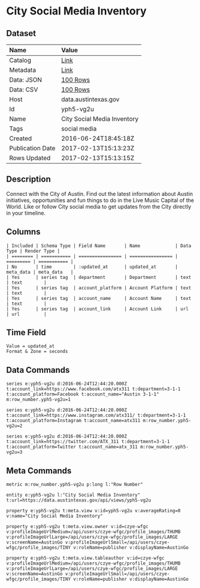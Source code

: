 # City Social Media Inventory

## Dataset

| Name | Value |
| :--- | :---- |
| Catalog | [Link](https://catalog.data.gov/dataset/city-social-media-inventory) |
| Metadata | [Link](https://data.austintexas.gov/api/views/yph5-vg2u) |
| Data: JSON | [100 Rows](https://data.austintexas.gov/api/views/yph5-vg2u/rows.json?max_rows=100) |
| Data: CSV | [100 Rows](https://data.austintexas.gov/api/views/yph5-vg2u/rows.csv?max_rows=100) |
| Host | data.austintexas.gov |
| Id | yph5-vg2u |
| Name | City Social Media Inventory |
| Tags | social media |
| Created | 2016-06-24T18:45:18Z |
| Publication Date | 2017-02-13T15:13:23Z |
| Rows Updated | 2017-02-13T15:13:15Z |

## Description

Connect with the City of Austin. Find out the latest information about Austin initiatives, opportunities and fun things to do in the Live Music Capital of the World. Like or follow City social media to get updates from the City directly in your timeline.

## Columns

```ls
| Included | Schema Type | Field Name       | Name             | Data Type | Render Type |
| ======== | =========== | ================ | ================ | ========= | =========== |
| No       | time        | :updated_at      | updated_at       | meta_data | meta_data   |
| Yes      | series tag  | department       | Department       | text      | text        |
| Yes      | series tag  | account_platform | Account Platform | text      | text        |
| Yes      | series tag  | account_name     | Account Name     | text      | text        |
| Yes      | series tag  | account_link     | Account Link     | url       | url         |
```

## Time Field

```ls
Value = updated_at
Format & Zone = seconds
```

## Data Commands

```ls
series e:yph5-vg2u d:2016-06-24T12:44:20.000Z t:account_link=https://www.facebook.com/atx311 t:department=3-1-1 t:account_platform=Facebook t:account_name="Austin 3-1-1" m:row_number.yph5-vg2u=1

series e:yph5-vg2u d:2016-06-24T12:44:20.000Z t:account_link=https://www.instagram.com/atx311/ t:department=3-1-1 t:account_platform=Instagram t:account_name=atx311 m:row_number.yph5-vg2u=2

series e:yph5-vg2u d:2016-06-24T12:44:20.000Z t:account_link=https://twitter.com/ATX_311 t:department=3-1-1 t:account_platform=Twitter t:account_name=atx_311 m:row_number.yph5-vg2u=3
```

## Meta Commands

```ls
metric m:row_number.yph5-vg2u p:long l:"Row Number"

entity e:yph5-vg2u l:"City Social Media Inventory" t:url=https://data.austintexas.gov/api/views/yph5-vg2u

property e:yph5-vg2u t:meta.view v:id=yph5-vg2u v:averageRating=0 v:name="City Social Media Inventory"

property e:yph5-vg2u t:meta.view.owner v:id=czye-wfgc v:profileImageUrlMedium=/api/users/czye-wfgc/profile_images/THUMB v:profileImageUrlLarge=/api/users/czye-wfgc/profile_images/LARGE v:screenName=AustinGo v:profileImageUrlSmall=/api/users/czye-wfgc/profile_images/TINY v:roleName=publisher v:displayName=AustinGo

property e:yph5-vg2u t:meta.view.tableauthor v:id=czye-wfgc v:profileImageUrlMedium=/api/users/czye-wfgc/profile_images/THUMB v:profileImageUrlLarge=/api/users/czye-wfgc/profile_images/LARGE v:screenName=AustinGo v:profileImageUrlSmall=/api/users/czye-wfgc/profile_images/TINY v:roleName=publisher v:displayName=AustinGo
```